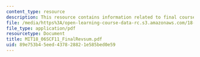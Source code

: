 ```yaml
---
content_type: resource
description: This resource contains information related to final course review.
file: /media/https%3A/open-learning-course-data-rc.s3.amazonaws.com/18-06sc-linear-algebra-fall-2011/89e753b45eed437828821e585bed0e59_MIT18_06SCF11_FinalRevsum.pdf
file_type: application/pdf
resourcetype: Document
title: MIT18_06SCF11_FinalRevsum.pdf
uid: 89e753b4-5eed-4378-2882-1e585bed0e59
---
```

